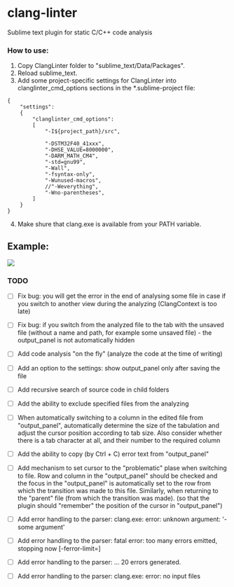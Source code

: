 # clang-linter
Sublime text plugin for static C/C++ code analysis

### How to use:
1. Copy ClangLinter folder to "sublime_text/Data/Packages".
2. Reload sublime_text.
3. Add some project-specific settings for ClangLinter into clanglinter_cmd_options sections in the *.sublime-project file:
```
{
	"settings":
	{
		"clanglinter_cmd_options":
		[
			"-I${project_path}/src",
			
			"-DSTM32F40_41xxx",
			"-DHSE_VALUE=8000000",
			"-DARM_MATH_CM4",
			"-std=gnu99",
			"-Wall",
			"-fsyntax-only",
			"-Wunused-macros",
			//"-Weverything",
			"-Wno-parentheses",
		]
	}
}
```
4. Make shure that clang.exe is available from your PATH variable.

Example:
--------
![](https://habrastorage.org/files/98c/a94/ae4/98ca94ae4f8a41918c452c2dce65a96c.png)

### TODO
- [ ] Fix bug: you will get the error in the end of analysing some file in case if you switch to another view during the analyzing (ClangContext is too late)

- [ ] Fix bug: if you switch from the analyzed file to the tab with the unsaved file (without a name and path, for example some unsaved file) - the output_panel is not automatically hidden

- [ ] Add code analysis "on the fly" (analyze the code at the time of writing)

- [ ] Add an option to the settings: show output_panel only after saving the file

- [ ] Add recursive search of source code in child folders

- [ ] Add the ability to exclude specified files from the analyzing

- [ ] When automatically switching to a column in the edited file from "output_panel", automatically determine the size of the tabulation and adjust the cursor position according to tab size. Also consider whether there is a tab character at all, and their number to the required column

- [ ] Add the ability to copy (by Ctrl + C) error text from "output_panel"

- [ ] Add mechanism to set cursor to the "problematic" plase when  switching to file. Row and column in the "output_panel" should be checked and the focus in the "output_panel" is automatically set to the row from which the transition was made to this file. Similarly, when returning to the "parent" file (from which the transition was made). (so that the plugin should "remember" the position of the cursor in "output_panel")

- [ ] Add error handling to the parser: clang.exe: error: unknown argument: '-some argument'

- [ ] Add error handling to the parser: fatal error: too many errors emitted, stopping now [-ferror-limit=]

- [ ] Add error handling to the parser: ... 20 errors generated.

- [ ] Add error handling to the parser: clang.exe: error: no input files
